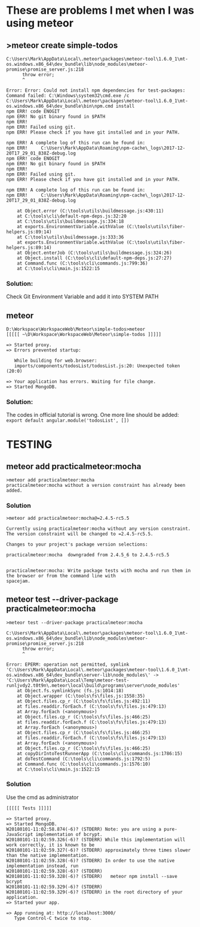 # These are problems I met when I was using meteor

## >meteor create simple-todos
```
C:\Users\Mark\AppData\Local\.meteor\packages\meteor-tool\1.6.0_1\mt-os.windows.x86_64\dev_bundle\lib\node_modules\meteor-promise\promise_server.js:218
      throw error;
      ^

Error: Error: Could not install npm dependencies for test-packages: Command failed: C:\Windows\system32\cmd.exe /c C:\Users\Mark\AppData\Local\.meteor\packages\meteor-tool\1.6.0_1\mt-os.windows.x86_64\dev_bundle\bin\npm.cmd install
npm ERR! code ENOGIT
npm ERR! No git binary found in $PATH
npm ERR!
npm ERR! Failed using git.
npm ERR! Please check if you have git installed and in your PATH.

npm ERR! A complete log of this run can be found in:
npm ERR!     C:\Users\Mark\AppData\Roaming\npm-cache\_logs\2017-12-20T17_29_01_838Z-debug.log
npm ERR! code ENOGIT
npm ERR! No git binary found in $PATH
npm ERR!
npm ERR! Failed using git.
npm ERR! Please check if you have git installed and in your PATH.

npm ERR! A complete log of this run can be found in:
npm ERR!     C:\Users\Mark\AppData\Roaming\npm-cache\_logs\2017-12-20T17_29_01_838Z-debug.log

    at Object.error (C:\tools\utils\buildmessage.js:430:11)
    at C:\tools\cli\default-npm-deps.js:32:20
    at C:\tools\utils\buildmessage.js:334:18
    at exports.EnvironmentVariable.withValue (C:\tools\utils\fiber-helpers.js:89:14)
    at C:\tools\utils\buildmessage.js:333:36
    at exports.EnvironmentVariable.withValue (C:\tools\utils\fiber-helpers.js:89:14)
    at Object.enterJob (C:\tools\utils\buildmessage.js:324:26)
    at Object.install (C:\tools\cli\default-npm-deps.js:27:27)
    at Command.func (C:\tools\cli\commands.js:799:36)
    at C:\tools\cli\main.js:1522:15

```
### Solution: 
Check Git Environment Variable and add it into SYSTEM PATH


## meteor
```
D:\Workspace\WorkspaceWeb\Meteor\simple-todos>meteor
[[[[[ ~\D\Workspace\WorkspaceWeb\Meteor\simple-todos ]]]]]

=> Started proxy.
=> Errors prevented startup:

   While building for web.browser:
   imports/components/todosList/todosList.js:20: Unexpected token (20:0)

=> Your application has errors. Waiting for file change.
=> Started MongoDB.
```
### Solution: 
The codes in official tutorial is wrong.
One more line should be added: ```export default angular.module('todosList', [])```

# TESTING
## meteor add practicalmeteor:mocha
```
>meteor add practicalmeteor:mocha
practicalmeteor:mocha without a version constraint has already been added.
``` 
### Solution

```>meteor add practicalmeteor:mocha@=2.4.5-rc5.5 ```  
```
Currently using practicalmeteor:mocha without any version constraint.
The version constraint will be changed to =2.4.5-rc5.5.

Changes to your project's package version selections:

practicalmeteor:mocha  downgraded from 2.4.5_6 to 2.4.5-rc5.5


practicalmeteor:mocha: Write package tests with mocha and run them in the browser or from the command line with
spacejam.

```

## meteor test --driver-package practicalmeteor:mocha
```>meteor test --driver-package practicalmeteor:mocha```
```
C:\Users\Mark\AppData\Local\.meteor\packages\meteor-tool\1.6.0_1\mt-os.windows.x86_64\dev_bundle\lib\node_modules\meteor-promise\promise_server.js:218
      throw error;
      ^

Error: EPERM: operation not permitted, symlink 'C:\Users\Mark\AppData\Local\.meteor\packages\meteor-tool\1.6.0_1\mt-os.windows.x86_64\dev_bundle\server-lib\node_modules\' -> 'C:\Users\Mark\AppData\Local\Temp\meteor-test-runljvdy2.t0t9n\.meteor\local\build\programs\server\node_modules'
    at Object.fs.symlinkSync (fs.js:1014:18)
    at Object.wrapper (C:\tools\fs\files.js:1558:35)
    at Object.files.cp_r (C:\tools\fs\files.js:492:11)
    at files.readdir.forEach.f (C:\tools\fs\files.js:479:13)
    at Array.forEach (<anonymous>)
    at Object.files.cp_r (C:\tools\fs\files.js:466:25)
    at files.readdir.forEach.f (C:\tools\fs\files.js:479:13)
    at Array.forEach (<anonymous>)
    at Object.files.cp_r (C:\tools\fs\files.js:466:25)
    at files.readdir.forEach.f (C:\tools\fs\files.js:479:13)
    at Array.forEach (<anonymous>)
    at Object.files.cp_r (C:\tools\fs\files.js:466:25)
    at copyDirIntoTestRunnerApp (C:\tools\cli\commands.js:1786:15)
    at doTestCommand (C:\tools\cli\commands.js:1792:5)
    at Command.func (C:\tools\cli\commands.js:1576:10)
    at C:\tools\cli\main.js:1522:15
```

### Solution
Use the cmd as administrator 
```>meteor test --driver-package practicalmeteor:mocha
[[[[[ Tests ]]]]]

=> Started proxy.
=> Started MongoDB.
W20180101-11:02:58.874(-6)? (STDERR) Note: you are using a pure-JavaScript implementation of bcrypt.
W20180101-11:02:59.326(-6)? (STDERR) While this implementation will work correctly, it is known to be
W20180101-11:02:59.327(-6)? (STDERR) approximately three times slower than the native implementation.
W20180101-11:02:59.328(-6)? (STDERR) In order to use the native implementation instead, run
W20180101-11:02:59.328(-6)? (STDERR)
W20180101-11:02:59.328(-6)? (STDERR)   meteor npm install --save bcrypt
W20180101-11:02:59.329(-6)? (STDERR)
W20180101-11:02:59.329(-6)? (STDERR) in the root directory of your application.
=> Started your app.

=> App running at: http://localhost:3000/
   Type Control-C twice to stop.
```
